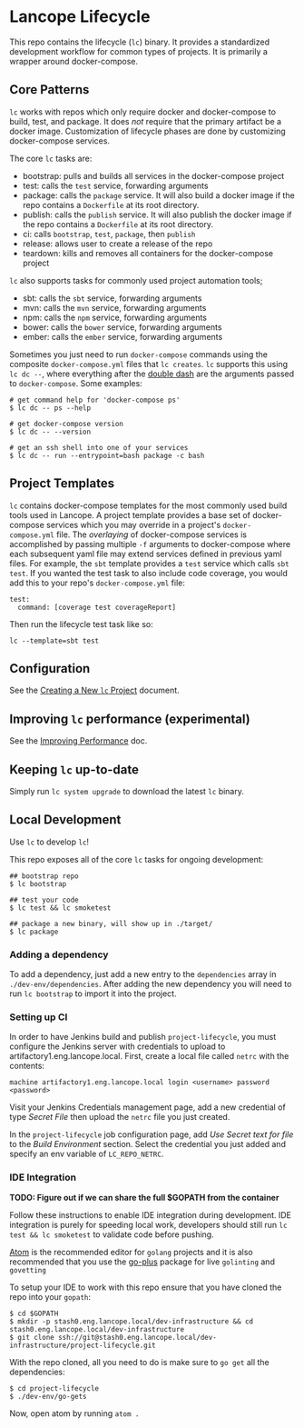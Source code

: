 # Lancope Lifecycle

This repo contains the lifecycle (`lc`) binary. It provides a standardized development workflow for common types of
projects. It is primarily a wrapper around docker-compose.

## Core Patterns

`lc` works with repos which only require docker and docker-compose to build, test, and package. It does *not* require
that the primary artifact be a docker image. Customization of lifecycle phases are done by customizing docker-compose
services.

The core `lc` tasks are:

* bootstrap: pulls and builds all services in the docker-compose project
* test: calls the `test` service, forwarding arguments
* package: calls the `package` service. It will also build a docker image if the repo contains a `Dockerfile` at its
  root directory.
* publish: calls the `publish` service. It will also publish the docker image if the repo contains a `Dockerfile` at its
  root directory.
* ci: calls `bootstrap`, `test`, `package`, then `publish`
* release: allows user to create a release of the repo
* teardown: kills and removes all containers for the docker-compose project

`lc` also supports tasks for commonly used project automation tools;

* sbt: calls the `sbt` service, forwarding arguments
* mvn: calls the `mvn` service, forwarding arguments
* npm: calls the `npm` service, forwarding arguments
* bower: calls the `bower` service, forwarding arguments
* ember: calls the `ember` service, forwarding arguments

Sometimes you just need to run `docker-compose` commands using the composite `docker-compose.yml` files that `lc
creates`. `lc` supports this using `lc dc --`, where everything after the
[double dash](http://unix.stackexchange.com/a/11382) are the arguments passed to `docker-compose`. Some examples:

```
# get command help for 'docker-compose ps'
$ lc dc -- ps --help

# get docker-compose version
$ lc dc -- --version

# get an ssh shell into one of your services
$ lc dc -- run --entrypoint=bash package -c bash
```

## Project Templates

`lc` contains docker-compose templates for the most commonly used build tools used in Lancope. A project template
provides a base set of docker-compose services which you may override in a project's `docker-compose.yml` file. The
_overlaying_ of docker-compose services is accomplished by passing multiple `-f` arguments to docker-compose where each
subsequent yaml file may extend services defined in previous yaml files. For example, the `sbt` template provides a
`test` service which calls `sbt test`. If you wanted the test task to also include code coverage, you would add this to
your repo's `docker-compose.yml` file:

```
test:
  command: [coverage test coverageReport]
```

Then run the lifecycle test task like so:

```
lc --template=sbt test
```

## Configuration

See the [Creating a New `lc` Project](docs/createnewlcproject.md) document.

## Improving `lc` performance (experimental)

See the [Improving Performance](docs/improving-performance.md) doc.

## Keeping `lc` up-to-date

Simply run `lc system upgrade` to download the latest `lc` binary.

## Local Development

Use `lc` to develop `lc`!

This repo exposes all of the core `lc` tasks for ongoing development:

```
## bootstrap repo
$ lc bootstrap

## test your code
$ lc test && lc smoketest

## package a new binary, will show up in ./target/
$ lc package
```

### Adding a dependency

To add a dependency, just add a new entry to the `dependencies` array in `./dev-env/dependencies`. After adding the new
dependency you will need to run `lc bootstrap` to import it into the project.

### Setting up CI
In order to have Jenkins build and publish `project-lifecycle`, you must
configure the Jenkins server with credentials to upload to
artifactory1.eng.lancope.local. First, create a local file called `netrc` with
the contents:

```
machine artifactory1.eng.lancope.local login <username> password <password>
```

Visit your Jenkins Credentials management page, add a new credential of type
*Secret File* then upload the `netrc` file you just created.

In the `project-lifecycle` job configuration page, add _Use Secret text for
file_ to the _Build Environment_ section. Select the credential you just added
and specify an env variable of `LC_REPO_NETRC`.

### IDE Integration

**TODO: Figure out if we can share the full $GOPATH from the container**

Follow these instructions to enable IDE integration during development. IDE integration is purely for speeding
local work, developers should still run `lc test && lc smoketest` to validate code before pushing.

[Atom](https://atom.io/) is the recommended editor for `golang` projects and it is also recommended that you use the
[go-plus](https://atom.io/packages/go-plus) package for live `golinting` and `govetting`

To setup your IDE to work with this repo ensure that you have cloned the repo into your `gopath`:

```
$ cd $GOPATH
$ mkdir -p stash0.eng.lancope.local/dev-infrastructure && cd stash0.eng.lancope.local/dev-infrastructure
$ git clone ssh://git@stash0.eng.lancope.local/dev-infrastructure/project-lifecycle.git
```

With the repo cloned, all you need to do is make sure to `go get` all the dependencies:

```
$ cd project-lifecycle
$ ./dev-env/go-gets
```

Now, open atom by running `atom .`
